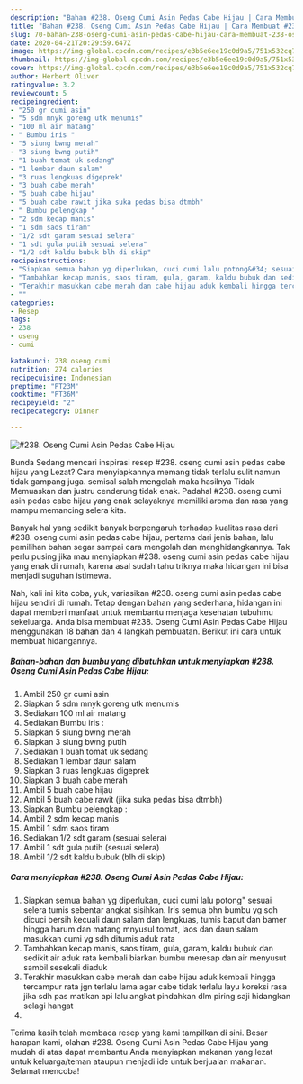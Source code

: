 ```yaml
---
description: "Bahan #238. Oseng Cumi Asin Pedas Cabe Hijau | Cara Membuat #238. Oseng Cumi Asin Pedas Cabe Hijau Yang Enak Dan Mudah"
title: "Bahan #238. Oseng Cumi Asin Pedas Cabe Hijau | Cara Membuat #238. Oseng Cumi Asin Pedas Cabe Hijau Yang Enak Dan Mudah"
slug: 70-bahan-238-oseng-cumi-asin-pedas-cabe-hijau-cara-membuat-238-oseng-cumi-asin-pedas-cabe-hijau-yang-enak-dan-mudah
date: 2020-04-21T20:29:59.647Z
image: https://img-global.cpcdn.com/recipes/e3b5e6ee19c0d9a5/751x532cq70/238-oseng-cumi-asin-pedas-cabe-hijau-foto-resep-utama.jpg
thumbnail: https://img-global.cpcdn.com/recipes/e3b5e6ee19c0d9a5/751x532cq70/238-oseng-cumi-asin-pedas-cabe-hijau-foto-resep-utama.jpg
cover: https://img-global.cpcdn.com/recipes/e3b5e6ee19c0d9a5/751x532cq70/238-oseng-cumi-asin-pedas-cabe-hijau-foto-resep-utama.jpg
author: Herbert Oliver
ratingvalue: 3.2
reviewcount: 5
recipeingredient:
- "250 gr cumi asin"
- "5 sdm mnyk goreng utk menumis"
- "100 ml air matang"
- " Bumbu iris "
- "5 siung bwng merah"
- "3 siung bwng putih"
- "1 buah tomat uk sedang"
- "1 lembar daun salam"
- "3 ruas lengkuas digeprek"
- "3 buah cabe merah"
- "5 buah cabe hijau"
- "5 buah cabe rawit jika suka pedas bisa dtmbh"
- " Bumbu pelengkap "
- "2 sdm kecap manis"
- "1 sdm saos tiram"
- "1/2 sdt garam sesuai selera"
- "1 sdt gula putih sesuai selera"
- "1/2 sdt kaldu bubuk blh di skip"
recipeinstructions:
- "Siapkan semua bahan yg diperlukan, cuci cumi lalu potong&#34; sesuai selera tumis sebentar angkat sisihkan. Iris semua bhn bumbu yg sdh dicuci bersih kecuali daun salam dan lengkuas, tumis baput dan bamer hingga harum dan matang mnyusul tomat, laos dan daun salam masukkan cumi yg sdh ditumis aduk rata"
- "Tambahkan kecap manis, saos tiram, gula, garam, kaldu bubuk dan sedikit air aduk rata kembali biarkan bumbu meresap dan air menyusut sambil sesekali diaduk"
- "Terakhir masukkan cabe merah dan cabe hijau aduk kembali hingga tercampur rata jgn terlalu lama agar cabe tidak terlalu layu koreksi rasa jika sdh pas matikan api lalu angkat pindahkan dlm piring saji hidangkan selagi hangat"
- ""
categories:
- Resep
tags:
- 238
- oseng
- cumi

katakunci: 238 oseng cumi 
nutrition: 274 calories
recipecuisine: Indonesian
preptime: "PT23M"
cooktime: "PT36M"
recipeyield: "2"
recipecategory: Dinner

---
```



![#238. Oseng Cumi Asin Pedas Cabe Hijau](https://img-global.cpcdn.com/recipes/e3b5e6ee19c0d9a5/751x532cq70/238-oseng-cumi-asin-pedas-cabe-hijau-foto-resep-utama.jpg)

Bunda Sedang mencari inspirasi resep #238. oseng cumi asin pedas cabe hijau yang Lezat? Cara menyiapkannya memang tidak terlalu sulit namun tidak gampang juga. semisal salah mengolah maka hasilnya Tidak Memuaskan dan justru cenderung tidak enak. Padahal #238. oseng cumi asin pedas cabe hijau yang enak selayaknya memiliki aroma dan rasa yang mampu memancing selera kita.



Banyak hal yang sedikit banyak berpengaruh terhadap kualitas rasa dari #238. oseng cumi asin pedas cabe hijau, pertama dari jenis bahan, lalu pemilihan bahan segar sampai cara mengolah dan menghidangkannya. Tak perlu pusing jika mau menyiapkan #238. oseng cumi asin pedas cabe hijau yang enak di rumah, karena asal sudah tahu triknya maka hidangan ini bisa menjadi suguhan istimewa.


Nah, kali ini kita coba, yuk, variasikan #238. oseng cumi asin pedas cabe hijau sendiri di rumah. Tetap dengan bahan yang sederhana, hidangan ini dapat memberi manfaat untuk membantu menjaga kesehatan tubuhmu sekeluarga. Anda bisa membuat #238. Oseng Cumi Asin Pedas Cabe Hijau menggunakan 18 bahan dan 4 langkah pembuatan. Berikut ini cara untuk membuat hidangannya.

<!--inarticleads1-->

##### Bahan-bahan dan bumbu yang dibutuhkan untuk menyiapkan #238. Oseng Cumi Asin Pedas Cabe Hijau:

1. Ambil 250 gr cumi asin
1. Siapkan 5 sdm mnyk goreng utk menumis
1. Sediakan 100 ml air matang
1. Sediakan  Bumbu iris :
1. Siapkan 5 siung bwng merah
1. Siapkan 3 siung bwng putih
1. Sediakan 1 buah tomat uk sedang
1. Sediakan 1 lembar daun salam
1. Siapkan 3 ruas lengkuas digeprek
1. Siapkan 3 buah cabe merah
1. Ambil 5 buah cabe hijau
1. Ambil 5 buah cabe rawit (jika suka pedas bisa dtmbh)
1. Siapkan  Bumbu pelengkap :
1. Ambil 2 sdm kecap manis
1. Ambil 1 sdm saos tiram
1. Sediakan 1/2 sdt garam (sesuai selera)
1. Ambil 1 sdt gula putih (sesuai selera)
1. Ambil 1/2 sdt kaldu bubuk (blh di skip)




<!--inarticleads2-->

##### Cara menyiapkan #238. Oseng Cumi Asin Pedas Cabe Hijau:

1. Siapkan semua bahan yg diperlukan, cuci cumi lalu potong&#34; sesuai selera tumis sebentar angkat sisihkan. Iris semua bhn bumbu yg sdh dicuci bersih kecuali daun salam dan lengkuas, tumis baput dan bamer hingga harum dan matang mnyusul tomat, laos dan daun salam masukkan cumi yg sdh ditumis aduk rata
1. Tambahkan kecap manis, saos tiram, gula, garam, kaldu bubuk dan sedikit air aduk rata kembali biarkan bumbu meresap dan air menyusut sambil sesekali diaduk
1. Terakhir masukkan cabe merah dan cabe hijau aduk kembali hingga tercampur rata jgn terlalu lama agar cabe tidak terlalu layu koreksi rasa jika sdh pas matikan api lalu angkat pindahkan dlm piring saji hidangkan selagi hangat
1. 




Terima kasih telah membaca resep yang kami tampilkan di sini. Besar harapan kami, olahan #238. Oseng Cumi Asin Pedas Cabe Hijau yang mudah di atas dapat membantu Anda menyiapkan makanan yang lezat untuk keluarga/teman ataupun menjadi ide untuk berjualan makanan. Selamat mencoba!
